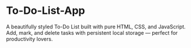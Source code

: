 # To-Do-List-App
A beautifully styled To-Do List built with pure HTML, CSS, and JavaScript. Add, mark, and delete tasks with persistent local storage — perfect for productivity lovers.

